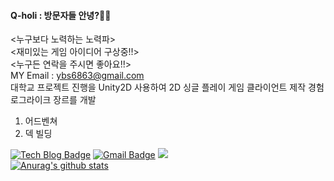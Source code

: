 #### Q-holi : 방문자들 안녕?👋👋  
<누구보다 노력하는 노력파>  
<재미있는 게임 아이디어 구상중!!>  
<누구든 연락을 주시면 좋아요!!>  
MY Email : ybs6863@gmail.com  
대학교 프로젝트 진행을 Unity2D 사용하여 2D 싱글 플레이 게임 클라이언트 제작 경험  
로그라이크 장르를 개발  
1. 어드벤쳐
2. 덱 빌딩 





  
[![Tech Blog Badge](http://img.shields.io/badge/-Tech%20blog-black?style=flat-square&logo=github&link=https://Q-holi.github.io/)](https://Q-holi.github.io/)
[![Gmail Badge](https://img.shields.io/badge/Gmail-d14836?style=flat-square&logo=Gmail&logoColor=white&link=mailto:ybs6863@gmail.com)](ybs6863@gmail.com)
<a href="https://hits.seeyoufarm.com"><img src="https://hits.seeyoufarm.com/api/count/incr/badge.svg?url=https%3A%2F%2Fgithub.com%2FQ-holi&count_bg=%2373C733&title_bg=%236C4C4C&icon=&icon_color=%23E7E7E7&title=HI%21&edge_flat=false"/></a>  
[![Anurag's github stats](https://github-readme-stats.vercel.app/api?username=Q-holi)](https://github.com/anuraghazra/github-readme-stats)


<!--**Q-holi/Q-holi** is a ✨ _special_ ✨ repository because its `README.md` (this file) appears on your GitHub profile.

Here are some ideas to get you started:

- 🔭 I’m currently working on ...
- 🌱 I’m currently learning ...
- 👯 I’m looking to collaborate on ...
- 🤔 I’m looking for help with ...
- 💬 Ask me about ...
- 📫 How to reach me: ...
- 😄 Pronouns: ...
- ⚡ Fun fact: ...
-->
